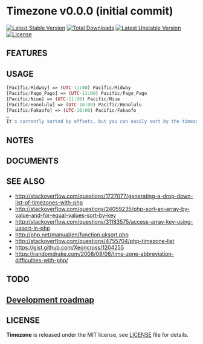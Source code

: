 # Timezone v0.0.0 (initial commit)

[![Latest Stable Version](https://poser.pugx.org/yongtiger/timezone/v/stable)](https://packagist.org/packages/yongtiger/timezone)
[![Total Downloads](https://poser.pugx.org/yongtiger/timezone/downloads)](https://packagist.org/packages/yongtiger/timezone) 
[![Latest Unstable Version](https://poser.pugx.org/yongtiger/timezone/v/unstable)](https://packagist.org/packages/yongtiger/timezone)
[![License](https://poser.pugx.org/yongtiger/timezone/license)](https://packagist.org/packages/yongtiger/timezone)


## FEATURES


## USAGE


```php
[Pacific/Midway] => (UTC-11:00) Pacific/Midway
[Pacific/Pago_Pago] => (UTC-11:00) Pacific/Pago_Pago
[Pacific/Niue] => (UTC-11:00) Pacific/Niue
[Pacific/Honolulu] => (UTC-10:00) Pacific/Honolulu
[Pacific/Fakaofo] => (UTC-10:00) Pacific/Fakaofo
…
It's currently sorted by offsets, but you can easily sort by the timezone name by doing a ksort() instead of asort().
```


## NOTES


## DOCUMENTS


## SEE ALSO

* http://stackoverflow.com/questions/1727077/generating-a-drop-down-list-of-timezones-with-php
* http://stackoverflow.com/questions/24059235/php-sort-an-array-by-value-and-for-equal-values-sort-by-key
* http://stackoverflow.com/questions/31183575/access-array-key-using-uasort-in-php
* http://php.net/manual/en/function.uksort.php
* http://stackoverflow.com/questions/4755704/php-timezone-list
* https://gist.github.com/Xeoncross/1204255
* https://randomdrake.com/2008/08/06/time-zone-abbreviation-difficulties-with-php/

## TODO


## [Development roadmap](docs/development-roadmap.md)


## LICENSE 
**Timezone** is released under the MIT license, see [LICENSE](https://opensource.org/licenses/MIT) file for details.

